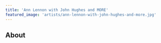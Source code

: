 ```yaml
---
title: 'Ann Lennon with John Hughes and MORE'
featured_image: 'artists/ann-lennon-with-john-hughes-and-more.jpg'
---
```


## About


